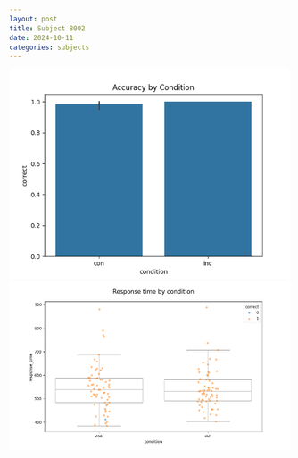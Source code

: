 ```yaml
---
layout: post
title: Subject 8002
date: 2024-10-11
categories: subjects
---
```


![](data/8002/run-10/8002_NF_acc.png)
![](data/8002/run-10/8002_NF_rt.png)

